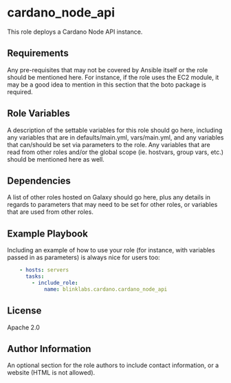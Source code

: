 cardano_node_api
=========

This role deploys a Cardano Node API instance.

Requirements
------------

Any pre-requisites that may not be covered by Ansible itself or the role should
be mentioned here. For instance, if the role uses the EC2 module, it may be a
good idea to mention in this section that the boto package is required.

Role Variables
--------------

A description of the settable variables for this role should go here, including
any variables that are in defaults/main.yml, vars/main.yml, and any variables
that can/should be set via parameters to the role. Any variables that are read
from other roles and/or the global scope (ie. hostvars, group vars, etc.)
should be mentioned here as well.

Dependencies
------------

A list of other roles hosted on Galaxy should go here, plus any details in
regards to parameters that may need to be set for other roles, or variables
that are used from other roles.

Example Playbook
----------------

Including an example of how to use your role (for instance, with variables
passed in as parameters) is always nice for users too:

```yaml
    - hosts: servers
      tasks:
        - include_role:
            name: blinklabs.cardano.cardano_node_api
```

License
-------

Apache 2.0

Author Information
------------------

An optional section for the role authors to include contact information, or a
website (HTML is not allowed).
